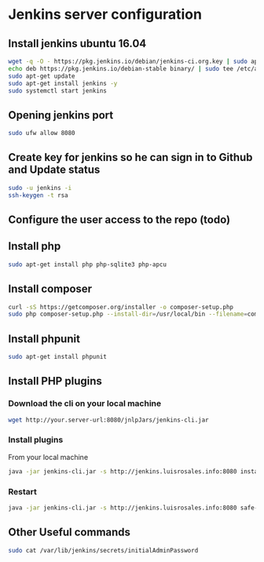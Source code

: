 # Jenkins server configuration

## Install jenkins ubuntu 16.04

```bash
wget -q -O - https://pkg.jenkins.io/debian/jenkins-ci.org.key | sudo apt-key add -
echo deb https://pkg.jenkins.io/debian-stable binary/ | sudo tee /etc/apt/sources.list.d/jenkins.list
sudo apt-get update
sudo apt-get install jenkins -y
sudo systemctl start jenkins
```

## Opening jenkins port

```bash
sudo ufw allow 8080
```

## Create key for jenkins so he can sign in to Github and Update status

```bash
sudo -u jenkins -i
ssh-keygen -t rsa
```

## Configure the user access to the repo (todo)

## Install php 

```bash
sudo apt-get install php php-sqlite3 php-apcu
```

## Install composer 

```bash
curl -sS https://getcomposer.org/installer -o composer-setup.php
sudo php composer-setup.php --install-dir=/usr/local/bin --filename=composer
```

## Install phpunit
```bash
sudo apt-get install phpunit 
```

## Install PHP plugins

### Download the cli on your local machine

```bash
wget http://your.server-url:8080/jnlpJars/jenkins-cli.jar
```

### Install plugins

From your local machine

```bash
java -jar jenkins-cli.jar -s http://jenkins.luisrosales.info:8080 install-plugin checkstyle cloverphp crap4j dry htmlpublisher jdepend plot pmd violations warnings xunit
```

### Restart

```bash
java -jar jenkins-cli.jar -s http://jenkins.luisrosales.info:8080 safe-restart
```

## Other Useful commands

```bash
sudo cat /var/lib/jenkins/secrets/initialAdminPassword
```
